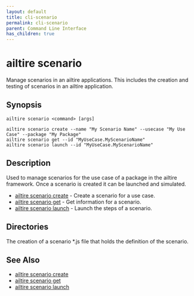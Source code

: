```yaml
---
layout: default
title: cli-scenario
permalink: cli-scenario
parent: Command Line Interface
has_children: true
---
```


# ailtire scenario

Manage scenarios in an ailtire applications. This includes the creation and testing of scenarios in an ailtire
application.

## Synopsis

```shell
ailtire scenario <command> [args]

ailtire scenario create --name "My Scenario Name" --usecase "My Use Case" --package "My Package"
ailtire scenario get --id "MyUseCase.MyScenarioName"
ailtire scenario launch --id "MyUseCase.MyScenarioName"
```

## Description

Used to manage scenarios for the use case of a package in the ailtire framework. Once a scenario is created it can be
launched and simulated.

* [ailtire scenario create](cli-scenario-create) - Create a scenario for a use case.
* [ailtire scenario get](cli-scenario-get) - Get information for a scenario.
* [ailtire scenario launch](cli-scenario-launch) - Launch the steps of a scenario.

## Directories

The creation of a scenario *.js file that holds the definition of the scenario.

## See Also

* [ailtire scenario create](cli-scenario-create)
* [ailtire scenario get](cli-scenario-get)
* [ailtire scenario launch](cli-scenario-launch)
